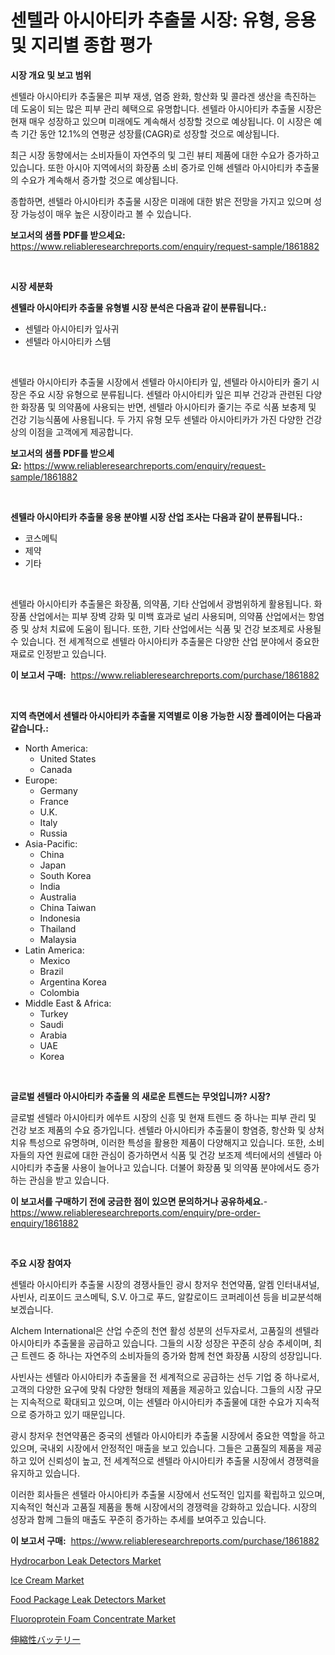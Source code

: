 <p><h1>센텔라 아시아티카 추출물 시장: 유형, 응용 및 지리별 종합 평가</h1></p><p><strong>시장 개요 및 보고 범위</strong></p>
<p><p>센텔라 아시아티카 추출물은 피부 재생, 염증 완화, 항산화 및 콜라겐 생산을 촉진하는 데 도움이 되는 많은 피부 관리 혜택으로 유명합니다. 센텔라 아시아티카 추출물 시장은 현재 매우 성장하고 있으며 미래에도 계속해서 성장할 것으로 예상됩니다. 이 시장은 예측 기간 동안 12.1%의 연평균 성장률(CAGR)로 성장할 것으로 예상됩니다.</p><p>최근 시장 동향에서는 소비자들이 자연주의 및 그린 뷰티 제품에 대한 수요가 증가하고 있습니다. 또한 아시아 지역에서의 화장품 소비 증가로 인해 센텔라 아시아티카 추출물의 수요가 계속해서 증가할 것으로 예상됩니다.</p><p>종합하면, 센텔라 아시아티카 추출물 시장은 미래에 대한 밝은 전망을 가지고 있으며 성장 가능성이 매우 높은 시장이라고 볼 수 있습니다.</p></p>
<p><strong>보고서의 샘플 PDF를 받으세요:</strong> <a href="https://www.reliableresearchreports.com/enquiry/request-sample/1861882">https://www.reliableresearchreports.com/enquiry/request-sample/1861882</a></p>
<p>&nbsp;</p>
<p><strong>시장 세분화</strong></p>
<p><strong>센텔라 아시아티카 추출물 유형별 시장 분석은 다음과 같이 분류됩니다.:</strong></p>
<p><ul><li>센텔라 아시아티카 잎사귀</li><li>센텔라 아시아티카 스템</li></ul></p>
<p>&nbsp;</p>
<p><p>센텔라 아시아티카 추출물 시장에서 센텔라 아시아티카 잎, 센텔라 아시아티카 줄기 시장은 주요 시장 유형으로 분류됩니다. 센텔라 아시아티카 잎은 피부 건강과 관련된 다양한 화장품 및 의약품에 사용되는 반면, 센텔라 아시아티카 줄기는 주로 식품 보충제 및 건강 기능식품에 사용됩니다. 두 가지 유형 모두 센텔라 아시아티카가 가진 다양한 건강상의 이점을 고객에게 제공합니다.</p></p>
<p><strong>보고서의 샘플 PDF를 받으세요:</strong>&nbsp;<a href="https://www.reliableresearchreports.com/enquiry/request-sample/1861882">https://www.reliableresearchreports.com/enquiry/request-sample/1861882</a></p>
<p>&nbsp;</p>
<p><strong> 센텔라 아시아티카 추출물 응용 분야별 시장 산업 조사는 다음과 같이 분류됩니다.:</strong></p>
<p><ul><li>코스메틱</li><li>제약</li><li>기타</li></ul></p>
<p>&nbsp;</p>
<p><p>센텔라 아시아티카 추출물은 화장품, 의약품, 기타 산업에서 광범위하게 활용됩니다. 화장품 산업에서는 피부 장벽 강화 및 미백 효과로 널리 사용되며, 의약품 산업에서는 항염증 및 상처 치료에 도움이 됩니다. 또한, 기타 산업에서는 식품 및 건강 보조제로 사용될 수 있습니다. 전 세계적으로 센텔라 아시아티카 추출물은 다양한 산업 분야에서 중요한 재료로 인정받고 있습니다.</p></p>
<p><strong>이 보고서 구매:</strong>&nbsp; <a href="https://www.reliableresearchreports.com/purchase/1861882">https://www.reliableresearchreports.com/purchase/1861882</a></p>
<p>&nbsp;</p>
<p><strong>지역 측면에서 센텔라 아시아티카 추출물 지역별로 이용 가능한 시장 플레이어는 다음과 같습니다.:</strong></p>
<p><ul>
    <li>
        North America:
        <ul>
            <li>United States</li>
            <li>Canada</li>
        </ul>
    </li>
    <li>
        Europe:
        <ul>
            <li>Germany</li>
            <li>France</li>
            <li>U.K.</li>
            <li>Italy</li>
            <li>Russia</li>
        </ul>
    </li>
    <li>
        Asia-Pacific:
        <ul>
            <li>China</li>
            <li>Japan</li>
            <li>South Korea</li>
            <li>India</li>
            <li>Australia</li>
            <li>China Taiwan</li>
            <li>Indonesia</li>
            <li>Thailand</li>
            <li>Malaysia</li>
        </ul>
    </li>
    <li>
        Latin America:
        <ul>
            <li>Mexico</li>
            <li>Brazil</li>
            <li>Argentina Korea</li>
            <li>Colombia</li>
        </ul>
    </li>
    <li>
        Middle East & Africa:
        <ul>
            <li>Turkey</li>
            <li>Saudi</li>
            <li>Arabia</li>
            <li>UAE</li>
            <li>Korea</li>
        </ul>
    </li>
    </ul></p>
<p>&nbsp;</p>
<p><strong>글로벌 센텔라 아시아티카 추출물 의 새로운 트렌드는 무엇입니까? 시장?</strong></p>
<p><p>글로벌 센텔라 아시아티카 에쑤트 시장의 신흥 및 현재 트렌드 중 하나는 피부 관리 및 건강 보조 제품의 수요 증가입니다. 센텔라 아시아티카 추출물이 항염증, 항산화 및 상처 치유 특성으로 유명하며, 이러한 특성을 활용한 제품이 다양해지고 있습니다. 또한, 소비자들의 자연 원료에 대한 관심이 증가하면서 식품 및 건강 보조제 섹터에서의 센텔라 아시아티카 추출물 사용이 늘어나고 있습니다. 더불어 화장품 및 의약품 분야에서도 증가하는 관심을 받고 있습니다.</p></p>
<p><strong>이 보고서를 구매하기 전에 궁금한 점이 있으면 문의하거나 공유하세요.</strong>- <a href="https://www.reliableresearchreports.com/enquiry/pre-order-enquiry/1861882">https://www.reliableresearchreports.com/enquiry/pre-order-enquiry/1861882</a></p>
<p>&nbsp;</p>
<p><strong>주요 시장 참여자</strong></p>
<p><p>센텔라 아시아티카 추출물 시장의 경쟁사들인 광시 창저우 천연약품, 알켐 인터내셔널, 사빈사, 리포이드 코스메틱, S.V. 아그로 푸드, 알칼로이드 코퍼레이션 등을 비교분석해보겠습니다.</p><p>Alchem International은 산업 수준의 천연 활성 성분의 선두자로서, 고품질의 센텔라 아시아티카 추출물을 공급하고 있습니다. 그들의 시장 성장은 꾸준히 상승 추세이며, 최근 트렌드 중 하나는 자연주의 소비자들의 증가와 함께 천연 화장품 시장의 성장입니다.</p><p>사빈사는 센텔라 아시아티카 추출물을 전 세계적으로 공급하는 선두 기업 중 하나로서, 고객의 다양한 요구에 맞춰 다양한 형태의 제품을 제공하고 있습니다. 그들의 시장 규모는 지속적으로 확대되고 있으며, 이는 센텔라 아시아티카 추출물에 대한 수요가 지속적으로 증가하고 있기 때문입니다.</p><p>광시 창저우 천연약품은 중국의 센텔라 아시아티카 추출물 시장에서 중요한 역할을 하고 있으며, 국내외 시장에서 안정적인 매출을 보고 있습니다. 그들은 고품질의 제품을 제공하고 있어 신뢰성이 높고, 전 세계적으로 센텔라 아시아티카 추출물 시장에서 경쟁력을 유지하고 있습니다.</p><p>이러한 회사들은 센텔라 아시아티카 추출물 시장에서 선도적인 입지를 확립하고 있으며, 지속적인 혁신과 고품질 제품을 통해 시장에서의 경쟁력을 강화하고 있습니다. 시장의 성장과 함께 그들의 매출도 꾸준히 증가하는 추세를 보여주고 있습니다.</p></p>
<p><strong>이 보고서 구매:</strong>&nbsp;&nbsp;<a href="https://www.reliableresearchreports.com/purchase/1861882">https://www.reliableresearchreports.com/purchase/1861882</a></p>
<p><p><a href="https://issuu.com/reportprime-2/docs/hydrocarbon-leak-detectors-market-size-2030.pptx">Hydrocarbon Leak Detectors Market</a></p><p><a href="https://view.publitas.com/reportprime-1/ice-cream-market-research-report-provides-critical-insights-that-can-help-shape-business-development-and-investment-strategies/">Ice Cream Market</a></p><p><a href="https://issuu.com/reportprime-2/docs/food-package-leak-detectors-market-size-2030.pptx">Food Package Leak Detectors Market</a></p><p><a href="https://github.com/Paul14Anderson63/Market-Research-Report-List-3/blob/main/fluoroprotein-foam-concentrate-market.md">Fluoroprotein Foam Concentrate Market</a></p><p><a href="https://github.com/ihabdkwlxs948/Market-Research-Report-List-1/blob/main/5143410191772.md">伸縮性バッテリー</a></p></p>

